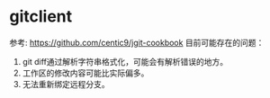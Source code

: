 # gitclient
参考: https://github.com/centic9/jgit-cookbook
目前可能存在的问题：
1. git diff通过解析字符串格式化，可能会有解析错误的地方。
2. 工作区的修改内容可能比实际偏多。
3. 无法重新绑定远程分支。
